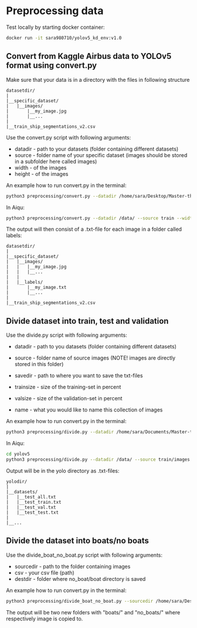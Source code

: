 # Preprocessing data

Test locally by starting docker container:
````bash
docker run -it sara980710/yolov5_kd_env:v1.0
````


## Convert from Kaggle Airbus data to YOLOv5 format using convert.py
Make sure that your data is in a directory with the files in following structure
````
datasetdir/
|
|__specific_dataset/
|   |__images/
|       |__my_image.jpg
|       |__...
|
|__train_ship_segmentations_v2.csv
````

Use the convert.py script with following arguments:
* datadir - path to your datasets (folder containing different datasets)
* source - folder name of your specific dataset (images should be stored in a subfolder here called images)
* width - of the images
* height - of the images

An example how to run convert.py in the terminal:
````bash
python3 preprocessing/convert.py --datadir /home/sara/Desktop/Master-thesis/dataset/ --source train --width 768 --height 768
````
In Aiqu:
````bash
python3 preprocessing/convert.py --datadir /data/ --source train --width 768 --height 768
````
The output will then consist of a .txt-file for each image in a folder called labels:
````
datasetdir/
|
|__specific_dataset/
|   |__images/
|   |   |__my_image.jpg
|   |   |__...
|   |
|   |__labels/
|       |__my_image.txt
|       |__...
|
|__train_ship_segmentations_v2.csv
````

## Divide dataset into train, test and validation
Use the divide.py script with following arguments:
* datadir - path to you datasets (folder containing different datasets)
* source - folder name of source images (NOTE! images are directly stored in this folder)
* savedir - path to where you want to save the txt-files
* trainsize - size of the training-set in percent
* valsize - size of the validation-set in percent

* name - what you would like to name this collection of images

An example how to run convert.py in the terminal:
````bash
python3 preprocessing/divide.py --datadir /home/sara/Documents/Master-thesis/dataset/ --source train/images --savedir /home/sara/Documents/Master-thesis/yolov5/datasets/ --trainsize 0.7 --valsize 0.15 --name test
````
In Aiqu:
````bash
cd yolov5
python3 preprocessing/divide.py --datadir /data/ --source train/images --savedir /project/datasets/  --name div
````
Output will be in the yolo directory as .txt-files:
````
yolodir/
|
|__datasets/
|   |__test_all.txt
|   |__test_train.txt
|   |__test_val.txt
|   |__test_test.txt
|
|__...
````

## Divide the dataset into boats/no boats
Use the divide_boat_no_boat.py script with following arguments:
* sourcedir - path to the folder containing images
* csv - your csv file (path)
* destdir - folder where no_boat/boat directory is saved

An example how to run convert.py in the terminal:
````bash
python3 preprocessing/divide_boat_no_boat.py --sourcedir /home/sara/Desktop/Master-thesis/dataset/images/ --csv /home/sara/Desktop/Master-thesis/dataset/train_ship_segmentations_v2.csv --destdir /home/sara/Desktop/Master-thesis/dataset/
````
The output will be two new folders with "boats/" and "no_boats/" where respectively image is copied to. 

